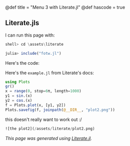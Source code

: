 @def title = "Menu 3 with Literate.jl"
@def hascode = true

## Literate.jls
I can run this page with:

```julia
shell> cd \assets\literate

julia> include("fotw.jl")
```

Here's the code:

Here's the `example.jl` from Literate's docs:

```julia
using Plots
gr()
x = range(0, stop=6π, length=1000)
y1 = sin.(x)
y2 = cos.(x)
f = Plots.plot(x, [y1, y2])
Plots.savefig(f, joinpath(@__DIR__, "plot2.png"))
```

this doesn't really want to work out :/

```julia
![the plot2](/assets/literate/plot2.png)
```

*This page was generated using [Literate.jl](https://github.com/fredrikekre/Literate.jl).*

